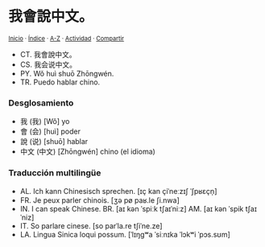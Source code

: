 # 我會說中文。
<sup>[Inicio](../../../../index.md) · [Índice](../../../../indices/frases-chinas.md) · [A-Z](../../../../indices/alfabetico.md) · [Actividad](../../../../indices/actividad.md) · [Compartir](https://x.com/intent/tweet?text=%E6%88%91%E6%9C%83%E8%AA%AA%E4%B8%AD%E6%96%87%E3%80%82%20(%E6%88%91%E4%BC%9A%E8%AF%B4%E4%B8%AD%E6%96%87%E3%80%82)%20%5BW%C7%92%20hu%C3%AC%20shu%C5%8D%20Zh%C5%8Dngw%C3%A9n.%5D%20entre%20las%20Frases%20chinas%2C%20con%20desglosamiento%20y%20traducci%C3%B3n%20multiling%C3%BCe.%0A%E2%86%92%20https%3A%2F%2Fjucardus.github.io%2Fcontenido%2Fw%2Fo%2F3%2Fwo3-hui4-shuo1-zhong1-wen2.html%0A%0A%23frss_chns_jucardus%0A%40jucardus)</sup>

* CT. 我會說中文。
* CS. 我会说中文。
* PY. Wǒ huì shuō Zhōngwén.
* TR. Puedo hablar chino.

### Desglosamiento

* 我 (我) [Wǒ] yo
* 會 (会) [huì] poder
* 說 (说) [shuō] hablar
* 中文 (中文) [Zhōngwén] chino (el idioma)

### Traducción multilingüe

* AL. Ich kann Chinesisch sprechen. [ɪç kan çiˈneːzɪʃ ˈʃpʁɛçn̩]
* FR. Je peux parler chinois. [ʒə pø paʁ.le ʃi.nwa]
* IN. I can speak Chinese. BR. [aɪ kən ˈspiːk tʃaɪˈniːz] AM. [aɪ kən ˈspik tʃaɪˈniz]
* IT. So parlare cinese. [so parˈla.re tʃiˈne.ze]
* LA. Lingua Sinica loqui possum. [ˈlɪŋɡʷa ˈsiːnɪka ˈlɔkʷi ˈpɔs.sʊm]
